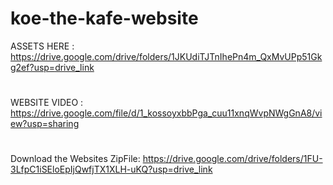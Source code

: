 # koe-the-kafe-website
ASSETS HERE : 
https://drive.google.com/drive/folders/1JKUdiTJTnIhePn4m_QxMvUPp51Gkg2ef?usp=drive_link
#
WEBSITE VIDEO :
https://drive.google.com/file/d/1_kossoyxbbPga_cuu11xnqWvpNWgGnA8/view?usp=sharing
#
Download the Websites ZipFile:
https://drive.google.com/drive/folders/1FU-3LfpC1iSEloEpIjQwfjTX1XLH-uKQ?usp=drive_link
